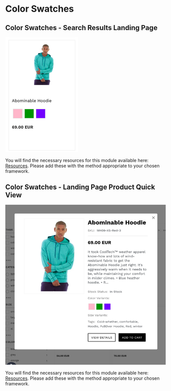# Color Swatches

## Color Swatches - Search Results Landing Page

![landing-color-swatches](/modules/color-swatches/images/image001.png)

You will find the necessary resources for this module available here: [Resources](/modules/color-swatches/landing). Please add these with the method appropriate to your chosen framework.

## Color Swatches - Landing Page Product Quick View

![quick-view-color-swatches](/modules/color-swatches/images/image002.png)

You will find the necessary resources for this module available here: [Resources](/modules/color-swatches/quick-view). Please add these with the method appropriate to your chosen framework.